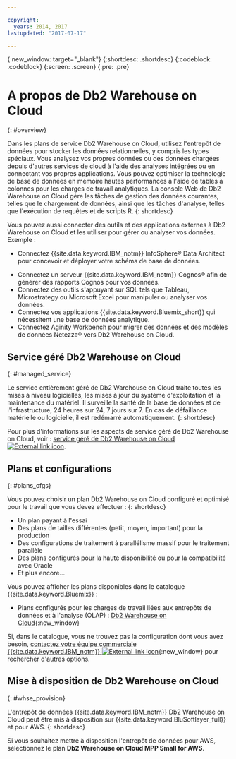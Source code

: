 ```yaml
---

copyright:
  years: 2014, 2017
lastupdated: "2017-07-17"

---
```


<!-- Attribute definitions --> 
{:new_window: target="_blank"}
{:shortdesc: .shortdesc}
{:codeblock: .codeblock}
{:screen: .screen}
{:pre: .pre}

# A propos de Db2 Warehouse on Cloud
{: #overview}

Dans les plans de service Db2 Warehouse on Cloud, utilisez l'entrepôt de données
pour stocker les données relationnelles, y compris les types spéciaux. Vous analysez vos propres données ou des données chargées depuis d'autres services de cloud à l'aide des analyses
intégrées ou en connectant vos propres applications. Vous pouvez optimiser la technologie de base de données en mémoire hautes performances à l'aide de tables à colonnes pour les charges de travail analytiques. La
console Web de Db2 Warehouse on Cloud gère les tâches de gestion des données courantes, telles que le chargement de données, ainsi que les tâches d'analyse, telles que l'exécution de requêtes et de scripts R.
{: shortdesc}

Vous pouvez aussi connecter des outils et des applications externes à Db2 Warehouse on Cloud et les utiliser pour gérer ou analyser vos données. Exemple :
   * Connectez {{site.data.keyword.IBM_notm}} InfoSphere® Data Architect pour concevoir et déployer votre schéma de base de données.
<!--   * Connect Esri ArcGIS to perform geospatial analytics and map publishing with your data. -->
   * Connectez un serveur {{site.data.keyword.IBM_notm}} Cognos® afin de générer des rapports Cognos pour vos données.
   * Connectez des outils s'appuyant sur SQL tels que Tableau, Microstrategy ou Microsoft Excel pour manipuler ou analyser vos données.
   * Connectez vos applications {{site.data.keyword.Bluemix_short}} qui nécessitent une base de données analytique.
   * Connectez Aginity Workbench pour migrer des données et des modèles de données Netezza® vers Db2 Warehouse on Cloud.

## Service géré Db2 Warehouse on Cloud
{: #managed_service}

Le service entièrement géré de Db2 Warehouse on Cloud traite toutes les mises à niveau logicielles, les mises à jour du système d'exploitation et la maintenance du matériel. Il surveille la santé de la base de données et de l'infrastructure, 24 heures sur 24, 7 jours sur 7. En cas de défaillance matérielle ou logicielle, il est redémarré automatiquement.
{: shortdesc}

Pour plus d'informations sur les aspects de service géré de Db2 Warehouse on Cloud, voir : [service géré de Db2 Warehouse on Cloud ![External link icon](../../icons/launch-glyph.svg "External link icon")](https://www.ibm.com/support/knowledgecenter/SS6NHC/com.ibm.swg.im.dashdb.doc/managed_service.html).

## Plans et configurations
{: #plans_cfgs}

Vous pouvez choisir un plan Db2 Warehouse on Cloud configuré et optimisé pour le travail que vous devez effectuer :
{: shortdesc}

   * Un plan payant à l'essai
   * Des plans de tailles différentes (petit, moyen, important) pour la production
   * Des configurations de traitement à parallélisme massif pour le traitement parallèle
   * Des plans configurés pour la haute disponibilité ou pour la compatibilité avec Oracle
   * Et plus encore...

Vous pouvez afficher les plans disponibles dans le catalogue {{site.data.keyword.Bluemix}} :
   * Plans configurés pour les charges de travail liées aux entrepôts de données et à l'analyse (OLAP) : [Db2 Warehouse on Cloud](https://console.ng.bluemix.net/catalog/services/dashdb-for-analytics){:new_window}
<!--   * Plans configured for high-speed, transactional processing (OLTP): [{{site.data.keyword.dashdbshort_notm}} for Transactions](https://console.ng.bluemix.net/catalog/services/dashdb-for-transactions-sql-database){:new_window} -->

Si, dans le catalogue, vous ne trouvez pas la configuration dont vous avez besoin, [contactez votre équipe commerciale {{site.data.keyword.IBM_notm}} ![External link icon](../../icons/launch-glyph.svg "External link icon")](https://www.ibm.com/connect/ibm/us/en/?lnk=fcw){:new_window} pour rechercher d'autres options.

## Mise à disposition de Db2 Warehouse on Cloud
{: #whse_provision}

L'entrepôt de données {{site.data.keyword.IBM_notm}} Db2 Warehouse on Cloud peut être mis à disposition sur {{site.data.keyword.BluSoftlayer_full}} et pour AWS.
{: shortdesc}

Si vous souhaitez mettre à disposition l'entrepôt de données pour AWS, sélectionnez le plan **Db2 Warehouse on Cloud MPP Small for AWS**.

<!-- If you want to have the data warehouse provisioned for AWS, select the **{{site.data.keyword.IBM_notm}} {{site.data.keyword.dashdbshort_notm}} for Analytics MPP Small for AWS** plan. -->

<!-- ##dashDB for Transactions
{: #dashDB_tr}

In the {{site.data.keyword.dashdbshort_notm}} for Transactions plans, use the {{site.data.keyword.dashdbshort_notm}} relational database for online transaction processing. You can connect new or existing applications, and you can begin processing transactions and storing your data. With DB2® and Oracle compatibility, you can connect small or large applications and benefit from a managed enterprise-class database system. You can leverage the {{site.data.keyword.dashdbshort_notm}} for Transactions web console to manage users, load data, and get connection information.
{: shortdesc} -->

<!-- ##dashDB web console overview
{: #console_overview}

You can manage your {{site.data.keyword.dashdbshort_notm}} database, analyze your data, and monitor sensitive data with the {{site.data.keyword.dashdbshort_notm}} web console accessible from {{site.data.keyword.Bluemix_notm}}.
{: shortdesc}

Open the web console by clicking the service tile on your application overview page, and then click **Open**.

Single sign-on authentication connects you directly to the web console. You can access connection information from the web console, and the **Downloads** page includes links to client drivers for accessing {{site.data.keyword.dashdbshort_notm}} from remote applications. You can also access sample data and reports.

###Sensitive data reporting

The {{site.data.keyword.dashdbshort_notm}} web console includes a sensitive data reporting feature that detects and monitors sensitive objects in the {{site.data.keyword.dashdbshort_notm}} data warehouse, such as credit card numbers and US Social Security numbers.

To run and view reports that identify columns that contain sensitive data and provide information about connections and activities that access the sensitive data, select **Monitor &gt; Sensitive Data** in the web console. -->


<!-- ##IBM Analytics Services
{: #analytics_services}

For more information about {{site.data.keyword.IBM_notm}} analytics services and finding your local services representative, see: [{{site.data.keyword.IBM_notm}} Analytics Services ![External link icon](../../icons/launch-glyph.svg "External link icon")](http://www.ibm.com/software/data/services/).
{: shortdesc} -->














